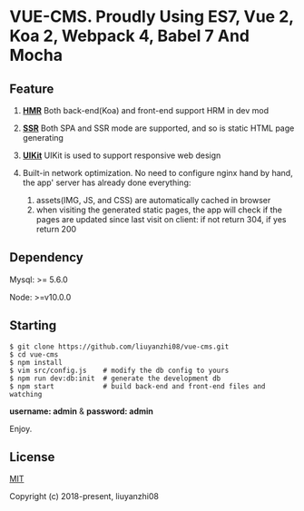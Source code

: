 # VUE-CMS. Proudly Using ES7, Vue 2, Koa 2, Webpack 4, Babel 7 And Mocha

## Feature

1. **[HMR](https://webpack.js.org/concepts/hot-module-replacement/)**
    Both back-end(Koa) and front-end support HRM in dev mod
2. **[SSR](https://vuejs.org/v2/guide/ssr.html)**
    Both SPA and SSR mode are supported, and so is static HTML page generating
3. **[UIKit](https://getuikit.com/)** UIKit is used to support responsive web design

4. Built-in network optimization. No need to configure nginx hand by hand, the app'
   server has already done everything:
   1. assets(IMG, JS, and CSS) are automatically cached in browser
   2. when visiting the generated static pages, the app will check if the pages
      are updated since last visit on client: if not return 304, if yes return 200

## Dependency

Mysql: >= 5.6.0

Node: >=v10.0.0


## Starting

```
$ git clone https://github.com/liuyanzhi08/vue-cms.git
$ cd vue-cms
$ npm install
$ vim src/config.js    # modify the db config to yours
$ npm run dev:db:init  # generate the development db
$ npm start            # build back-end and front-end files and watching
```
**username: admin** & **password: admin**

Enjoy.

## License

[MIT](http://opensource.org/licenses/MIT)

Copyright (c) 2018-present, liuyanzhi08

